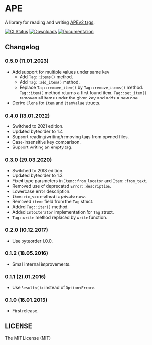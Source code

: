 # APE

A library for reading and writing [APEv2 tags][1].

[![CI Status](https://img.shields.io/github/actions/workflow/status/rossnomann/ape/ci.yml?style=flat-square)](https://github.com/rossnomann/ape/actions/)
[![Downloads](https://img.shields.io/crates/d/ape.svg?style=flat-square)](https://crates.io/crates/ape/)
[![Documentation](https://img.shields.io/badge/docs-rs-yellowgreen.svg?style=flat-square)](https://docs.rs/ape)

## Changelog

### 0.5.0 (11.01.2023)

- Add support for multiple values under same key
  - Add `Tag::items()` method.
  - Add `Tag::add_item()` method.
  - Replace `Tag::remove_item()` by `Tag::remove_items()` method.
  `Tag::item()` method returns a first found item.
  `Tag::set_item()` removes all items under the given key and adds a new one.
- Derive `Clone` for  `Item` and `ItemValue` structs.

### 0.4.0 (13.01.2022)

- Switched to 2021 edition.
- Updated byteorder to 1.4
- Support reading/writing/removing tags from opened files.
- Case-insensitive key comparison.
- Support writing an empty tag.

### 0.3.0 (29.03.2020)

- Switched to 2018 edition.
- Updated byteorder to 1.3
- Fixed type parameters in `Item::from_locator` and `Item::from_text`.
- Removed use of deprecated `Error::description`.
- Lowercase error description.
- `Item::to_vec` method is private now.
- Removed `items` field from the `Tag` struct.
- Added `Tag::iter()` method.
- Added `IntoIterator` implementation for `Tag` struct.
- `Tag::write` method replaced by `write` function.

### 0.2.0 (10.12.2017)

- Use byteorder 1.0.0.

### 0.1.2 (18.05.2016)

- Small internal improvements.

### 0.1.1 (21.01.2016)

- Use `Result<()>` instead of `Option<Error>`.

### 0.1.0 (16.01.2016)

- First release.

## LICENSE

The MIT License (MIT)

[1]: http://wiki.hydrogenaud.io/index.php?title=APEv2_specification
